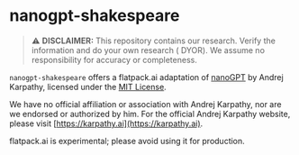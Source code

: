 # nanogpt-shakespeare

> :warning: **DISCLAIMER:** This repository contains our research. Verify the information and do your own research (
> DYOR). We assume no responsibility for accuracy or completeness.

`nanogpt-shakespeare` offers a flatpack.ai adaptation of [nanoGPT](https://github.com/karpathy/nanoGPT) by Andrej Karpathy, licensed under the [MIT License](https://github.com/karpathy/nanoGPT/blob/master/LICENSE).

We have no official affiliation or association with Andrej Karpathy, nor are we endorsed or authorized by him. For the official Andrej Karpathy website, please visit [https://karpathy.ai](https://karpathy.ai).

flatpack.ai is experimental; please avoid using it for production.